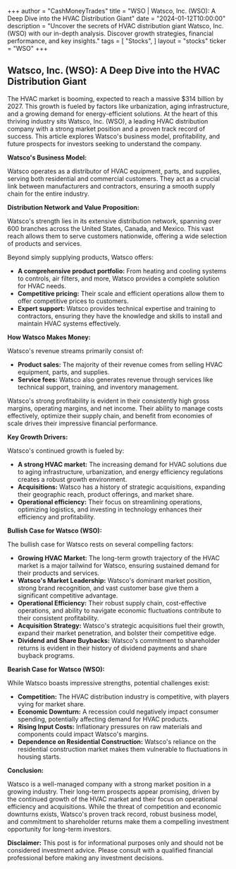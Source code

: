+++
author = "CashMoneyTrades"
title = "WSO |  Watsco, Inc. (WSO): A Deep Dive into the HVAC Distribution Giant"
date = "2024-01-12T10:00:00"
description = "Uncover the secrets of HVAC distribution giant Watsco, Inc. (WSO) with our in-depth analysis. Discover growth strategies, financial performance, and key insights."
tags = [
"Stocks",
]
layout = "stocks"
ticker = "WSO"
+++
        


## Watsco, Inc. (WSO): A Deep Dive into the HVAC Distribution Giant

The HVAC market is booming, expected to reach a massive $314 billion by 2027. This growth is fueled by factors like urbanization, aging infrastructure, and a growing demand for energy-efficient solutions. At the heart of this thriving industry sits Watsco, Inc. (WSO), a leading HVAC distribution company with a strong market position and a proven track record of success. This article explores Watsco's business model, profitability, and future prospects for investors seeking to understand the company.

**Watsco's Business Model:**

Watsco operates as a distributor of HVAC equipment, parts, and supplies, serving both residential and commercial customers. They act as a crucial link between manufacturers and contractors, ensuring a smooth supply chain for the entire industry.

**Distribution Network and Value Proposition:**

Watsco's strength lies in its extensive distribution network, spanning over 600 branches across the United States, Canada, and Mexico. This vast reach allows them to serve customers nationwide, offering a wide selection of products and services. 

Beyond simply supplying products, Watsco offers:

* **A comprehensive product portfolio:** From heating and cooling systems to controls, air filters, and more, Watsco provides a complete solution for HVAC needs.
* **Competitive pricing:** Their scale and efficient operations allow them to offer competitive prices to customers.
* **Expert support:** Watsco provides technical expertise and training to contractors, ensuring they have the knowledge and skills to install and maintain HVAC systems effectively.

**How Watsco Makes Money:**

Watsco's revenue streams primarily consist of:

* **Product sales:** The majority of their revenue comes from selling HVAC equipment, parts, and supplies.
* **Service fees:** Watsco also generates revenue through services like technical support, training, and inventory management.

Watsco's strong profitability is evident in their consistently high gross margins, operating margins, and net income. Their ability to manage costs effectively, optimize their supply chain, and benefit from economies of scale drives their impressive financial performance.

**Key Growth Drivers:**

Watsco's continued growth is fueled by:

* **A strong HVAC market:** The increasing demand for HVAC solutions due to aging infrastructure, urbanization, and energy efficiency regulations creates a robust growth environment.
* **Acquisitions:** Watsco has a history of strategic acquisitions, expanding their geographic reach, product offerings, and market share.
* **Operational efficiency:** Their focus on streamlining operations, optimizing logistics, and investing in technology enhances their efficiency and profitability.

**Bullish Case for Watsco (WSO):**

The bullish case for Watsco rests on several compelling factors:

* **Growing HVAC Market:** The long-term growth trajectory of the HVAC market is a major tailwind for Watsco, ensuring sustained demand for their products and services.
* **Watsco's Market Leadership:** Watsco's dominant market position, strong brand recognition, and vast customer base give them a significant competitive advantage.
* **Operational Efficiency:** Their robust supply chain, cost-effective operations, and ability to navigate economic fluctuations contribute to their consistent profitability.
* **Acquisition Strategy:** Watsco's strategic acquisitions fuel their growth, expand their market penetration, and bolster their competitive edge.
* **Dividend and Share Buybacks:**  Watsco's commitment to shareholder returns is evident in their history of dividend payments and share buyback programs.

**Bearish Case for Watsco (WSO):**

While Watsco boasts impressive strengths, potential challenges exist:

* **Competition:** The HVAC distribution industry is competitive, with players vying for market share.  
* **Economic Downturn:** A recession could negatively impact consumer spending, potentially affecting demand for HVAC products.
* **Rising Input Costs:**  Inflationary pressures on raw materials and components could impact Watsco's margins.
* **Dependence on Residential Construction:**  Watsco's reliance on the residential construction market makes them vulnerable to fluctuations in housing starts.

**Conclusion:**

Watsco is a well-managed company with a strong market position in a growing industry. Their long-term prospects appear promising, driven by the continued growth of the HVAC market and their focus on operational efficiency and acquisitions. While the threat of competition and economic downturns exists, Watsco's proven track record, robust business model, and commitment to shareholder returns make them a compelling investment opportunity for long-term investors.

**Disclaimer:** This post is for informational purposes only and should not be considered investment advice.  Please consult with a qualified financial professional before making any investment decisions. 

        
